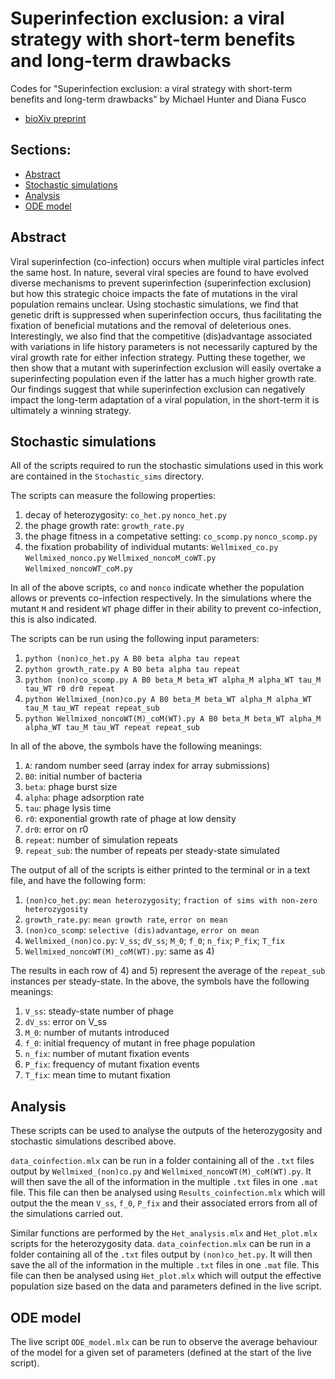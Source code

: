 # Superinfection exclusion: a viral strategy with short-term benefits and long-term drawbacks
Codes for "Superinfection exclusion: a viral strategy with short-term benefits and long-term drawbacks" by Michael Hunter and Diana Fusco

- [bioXiv preprint](https://doi.org/10.1101/2021.09.07.458886)



## Sections:

- [Abstract](#abstract)
- [Stochastic simulations](#stochastic-simulations)
- [Analysis](#analysis)
- [ODE model](#ode-model)


## Abstract

Viral superinfection (co-infection) occurs when multiple viral particles infect the same host. In nature, several viral species are found to have evolved diverse mechanisms to prevent superinfection (superinfection exclusion) but how this strategic choice impacts the fate of mutations in the viral population remains unclear. Using stochastic simulations, we find that genetic drift is suppressed when superinfection occurs, thus facilitating the fixation of beneficial mutations and the removal of deleterious ones. Interestingly, we also find that the competitive (dis)advantage associated with variations in life history parameters is not necessarily captured by the viral growth rate for either infection strategy. Putting these together, we then show that a mutant with superinfection exclusion will easily overtake a superinfecting population even if the latter has a much higher growth rate. Our findings suggest that while superinfection exclusion can negatively impact the long-term adaptation of a viral population, in the short-term it is ultimately a winning strategy.


## Stochastic simulations

All of the scripts required to run the stochastic simulations used in this work are contained in the `Stochastic_sims` directory.

The scripts can measure the following properties:
1) decay of heterozygosity: `co_het.py` `nonco_het.py`
2) the phage growth rate: `growth_rate.py`
3) the phage fitness in a competative setting: `co_scomp.py` `nonco_scomp.py`
4) the fixation probability of individual mutants: `Wellmixed_co.py` `Wellmixed_nonco.py` `Wellmixed_noncoM_coWT.py` `Wellmixed_noncoWT_coM.py`

In all of the above scripts, `co` and `nonco` indicate whether the population allows or prevents co-infection respectively. In the simulations where the mutant `M` and resident `WT` phage differ in their ability to prevent co-infection, this is also indicated. 

The scripts can be run using the following input parameters:
1) `python (non)co_het.py A B0 beta alpha tau repeat`
2) `python growth_rate.py A B0 beta alpha tau repeat`
3) `python (non)co_scomp.py A B0 beta_M beta_WT alpha_M alpha_WT tau_M tau_WT r0 dr0 repeat`
4) `python Wellmixed_(non)co.py A B0 beta_M beta_WT alpha_M alpha_WT tau_M tau_WT repeat repeat_sub`
5) `python Wellmixed_noncoWT(M)_coM(WT).py A B0 beta_M beta_WT alpha_M alpha_WT tau_M tau_WT repeat repeat_sub`

In all of the above, the symbols have the following meanings:
1) `A`: random number seed (array index for array submissions)
2) `B0`: initial number of bacteria
3) `beta`: phage burst size
4) `alpha`: phage adsorption rate
5) `tau`: phage lysis time
6) `r0`: exponential growth rate of phage at low density
7) `dr0`: error on r0
8) `repeat`: number of simulation repeats 
9) `repeat_sub`: the number of repeats per steady-state simulated

The output of all of the scripts is either printed to the terminal or in a text file, and have the following form:
1) `(non)co_het.py`: `mean heterozygosity`; `fraction of sims with non-zero heterozygosity`
2) `growth_rate.py`: `mean growth rate`, `error on mean`
3) `(non)co_scomp`: `selective (dis)advantage`, `error on mean`
4) `Wellmixed_(non)co.py`: `V_ss`; `dV_ss`; `M_0`; `f_0`; `n_fix`; `P_fix`; `T_fix`
5) `Wellmixed_noncoWT(M)_coM(WT).py`: same as 4)

The results in each row of 4) and 5) represent the average of the `repeat_sub` instances per steady-state. In the above, the symbols have the following meanings:
1) `V_ss`: steady-state number of phage
2) `dV_ss`: error on V_ss
3) `M_0`: number of mutants introduced
4) `f_0`: initial frequency of mutant in free phage population
5) `n_fix`: number of mutant fixation events
6) `P_fix`: frequency of mutant fixation events
7) `T_fix`: mean time to mutant fixation




## Analysis

These scripts can be used to analyse the outputs of the heterozygosity and stochastic simulations described above.

`data_coinfection.mlx` can be run in a folder containing all of the `.txt` files output by `Wellmixed_(non)co.py` and `Wellmixed_noncoWT(M)_coM(WT).py`. It will then save the all of the information in the multiple `.txt` files in one `.mat` file. This file can then be analysed using `Results_coinfection.mlx` which will output the the mean `V_ss`, `f_0`, `P_fix` and their associated errors from all of the simulations carried out.

Similar functions are performed by the `Het_analysis.mlx` and `Het_plot.mlx` scripts for the heterozygosity data. `data_coinfection.mlx` can be run in a folder containing all of the `.txt` files output by `(non)co_het.py`. It will then save the all of the information in the multiple `.txt` files in one `.mat` file. This file can then be analysed using `Het_plot.mlx` which will output the effective population size based on the data and parameters defined in the live script.


## ODE model

The live script `ODE_model.mlx` can be run to observe the average behaviour of the model for a given set of parameters (defined at the start of the live script).
